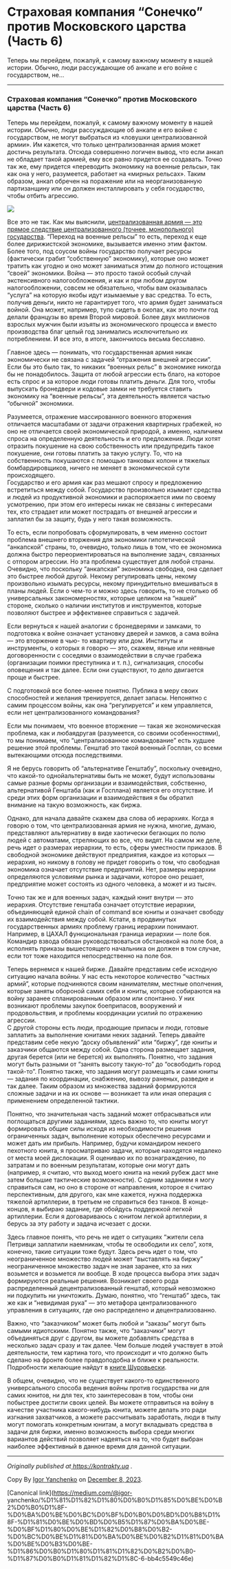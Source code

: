 # Страховая компания “Сонечко” против Московского царства (Часть 6)

Теперь мы перейдем, пожалуй, к самому важному моменту в нашей истории. Обычно,
люди рассуждающие об анкапе и его войне с государством, не…

* * *

### Страховая компания “Сонечко” против Московского царства (Часть 6)

Теперь мы перейдем, пожалуй, к самому важному моменту в нашей истории. Обычно,
люди рассуждающие об анкапе и его войне с государством, не могут выбраться из
«ловушки централизованной армии». Им кажется, что только централизованная
армия может достичь результата. Отсюда совершенно логичен вывод, что если
анкап не обладает такой армией, ему все равно придется ее создавать. Точно так
же, ему придется «переводить экономику на военные рельсы», так как она у него,
разумеется, работает на «мирных рельсах». Таким образом, анкап обречен на
поражение или на неорганизованную партизанщину или он должен инсталлировать у
себя государство, чтобы отбить агрессию.

![](https://cdn-images-1.medium.com/max/800/0*ClIyw4adcKnjpgUw.jpg)

Все это не так. Как мы выяснили, [централизованная армия — это прямое
следствие централизованного (точнее, монопольного)
государства](http://kontrakty.ua/article/103638). “Переход на военные рельсы”
то есть, переход к еще более дирижистской экономике, вызывается именно этим
фактом. Более того, под соусом войны государство получает ресурсы (фактически
грабит “собственную” экономику), которые оно может тратить как угодно и оно
может заниматься этим до полного истощения “своей” экономики. Война — это
просто такой особый случай экстенсивного налогообложения, и как и при любом
другом налогообложении, совсем не обязательно, чтобы вам оказывалась “услуга”
на которую якобы идут изымаемые у вас средства. То есть, получив деньги, никто
не гарантирует того, что армия будет заниматься войной. Она может, например,
тупо сидеть в окопах, как это почти год делали французы во время Второй
мировой. Более двух миллионов взрослых мужчин были изъяты из экономического
процесса и вместо производства благ целый год занимались исключительно их
потреблением. И все это, в итоге, закончилось весьма бесславно.

Главное здесь — понимать, что государственная армия никак экономически не
связана с задачей “отражения внешней агрессии”. Если бы это было так, то
никаких “военных рельс” в экономике никогда бы не понадобилось. Защита от
любой агрессии есть благо, на которое есть спрос и за которое люди готовы
платить деньги. Для того, чтобы выпускать бронедвери и кодовые замки не
требуется ставить экономику на “военные рельсы”, эта деятельность является
частью “обычной” экономики.

Разумеется, отражение массированного военного вторжения отличается масштабами
от задачи отражения квартирных грабежей, но оно не отличается своей
экономической природой, а именно, наличием спроса на определенную деятельность
и его предложения. Люди хотят отразить покушение на свою собственность или
предупредить такое покушение, они готовы платить за такую услугу. То, что на
собственность покушаются с помощью танковых колонн и тяжелых бомбардировщиков,
ничего не меняет в экономической сути происходящего.  
Государство и его армия как раз мешают спросу и предложению встретиться между
собой. Государство произвольно изымает средства и людей из продуктивной
экономики и распоряжается ими по своему усмотрению, при этом его интересы
никак не связаны с интересами тех, кто страдает или может пострадать от
внешней агрессии и заплатил бы за защиту, будь у него такая возможность.

То есть, если попробовать сформулировать, в чем именно состоит проблема
внешнего вторжения для экономики гипотетической “анкапской” страны, то,
очевидно, только лишь в том, что ее экономика должна быстро
переориентироваться на выполнение задач, связанных с отпором агрессии. Но эта
проблема существует для любой страны. Очевидно, что поскольку “анкапская”
экономика свободна, она сделает это быстрее любой другой. Некому регулировать
цены, некому произвольно изымать ресурсы, некому принудительно вмешиваться в
планы людей. Если о чем-то и можно здесь говорить, то не столько об
универсальных закономерностях, которые целиком на “нашей” стороне, сколько о
наличии институтов и инструментов, которые позволяют быстрее и эффективнее
справиться с задачей.

Если вернуться к нашей аналогии с бронедверями и замками, то подготовка к
войне означает установку дверей и замков, а сама война — это вторжение в чью-
то квартиру или дом. Институты и инструменты, о которых я говорю — это,
скажем, явные или неявные договоренности с соседями о взаимодействии в случае
грабежа (организации поимки преступника и т. п.), сигнализация, способы
оповещения и так далее. Если они существуют, то дело двигается проще и
быстрее.

С подготовкой все более-менее понятно. Публика в меру своих способностей и
желания тренируется, делает запасы. Непонятно с самим процессом войны, как она
“регулируется” и кем управляется, если нет централизованного командования?

Если мы понимаем, что военное вторжение — такая же экономическая проблема, как
и любаядругая (разумеется, со своими особенностями), то мы понимаем, что
“централизованное командование” есть худшее решение этой проблемы. Генштаб это
такой военный Госплан, со всеми вытекающими отсюда последствиями.

Я не берусь говорить об “альтернативе Генштабу”, поскольку очевидно, что
какой-то однойальтернативы быть не может, будут использованы самые разные
формы организации и взаимодействия, собственно, альтернативой Генштаба (как и
Госплана) является его отсутствие. И среди этих форм организации и
взаимодействия я бы обратил внимание на такую возможность, как биржа.

Однако, для начала давайте скажем два слова об иерархиях. Когда я говорю о
том, что централизованная армия не нужна, многие, думаю, представляют
альтернативу в виде хаотически бегающих по полю людей с автоматами, стреляющих
во все, что видят. На самом же деле, речь идет о размерах иерархии, то есть,
сферы уместности приказов. В свободной экономике действуют предприятия, каждое
из которых — иерархия, но никому в голову не придет говорить о том, что
свободная экономика означает отсутствие предприятий. Нет, размеры иерархии
определяются условиями рынка и задачами, которое оно решает, предприятие может
состоять из одного человека, а может и из тысяч.

Точно так же и для военных задач, каждый юнит внутри — это иерархия.
Отсутствие генштаба означает отсутствие иерархии, объединяющей единой chain of
command все юниты и означает свободу их взаимодействия между собой. Кстати, в
продвинутых государственных армиях проблему границ иерархии понимают.
Например, в ЦАХАЛ функциональная граница иерархии — поле боя. Командир взвода
обязан руководствоваться обстановкой на поле боя, а исполнять приказы
вышестоящего начальника он должен в том случае, если тот тоже находится
непосредственно на поле боя.

Теперь вернемся к нашей бирже. Давайте представим себе исходную ситуацию
начала войны. У нас есть некоторое количество “частных армий”, которые
подчиняются своим нанимателям, местные ополчения, которые заняты обороной
самих себя и юниты, которые собираются на войну заранее спланированным образом
или спонтанно. У них возникают проблемы закупок боеприпасов, вооружений и
продовольствия, и проблемы координации усилий по отражению агрессии.  
С другой стороны есть люди, продающие припасы и люди, готовые заплатить за
выполнение юнитами неких заданий. Теперь давайте представим себе некую “доску
объявлений” или “биржу”, где юниты и заказчики общаются между собой. Одна
сторона размещает задания, другая берется (или не берется) их выполнять.
Понятно, что задания могут быть разными от “занять высоту такую-то” до
“освободить город такой-то”. Понятно также, что задания могут размещать и сами
юниты — задания по координации, снабжению, вывозу раненых, разведке и так
далее. Таким образом из множества заданий формируются сложные задачи и на их
основе — возникает та или иная операция с применением определенной тактики.

Понятно, что значительная часть заданий может отбрасываться или поглощаться
другими заданиями, здесь важно то, что юниты могут формировать общие силы
исходя из необходимости решения ограниченных задач, выполнение которых
обеспечено ресурсами и может дать им прибыль. Например, будучи командиром
некоего пехотного юнита, я просматриваю задачи, которые находятся недалеко от
места моей дислокации. Я оцениваю их по вознаграждению, по затратам и по
военным результатам, которые они могут дать (например, я считаю, что выход
моего юнита на некий рубеж даст мне затем большие тактические возможности). С
одним заданием я могу справиться сам, но оно в стороне от направления, которое
я считаю перспективным, для другого, как мне кажется, нужна поддержка тяжелой
артиллерии, в третьем не справиться без танков. В конце-концов, я выбираю
задание, где обойдусь поддержкой легкой артиллерии. Если я договариваюсь с
юнитом легкой артиллерии, я берусь за эту работу и задача исчезает с доски.

Здесь главное понять, что речь не идет о ситуациях “жители села Петривци
заплатили наемникам, чтобы те освободили их село”, хотя, конечно, такие
ситуации тоже будут. Здесь речь идет о том, что неограниченное множество людей
может “выставлять на биржу” неограниченное множество задач не зная заранее,
кто за них возьмется и возьмется ли вообще. В ходе процесса выбора этих задач
формируются реальные решения. Возникает своего рода распределенный
децентрализованный генштаб, который невозможно ни подкупить ни уничтожить.
Думаю, понятно, что “генштаб” здесь, так же как и “невидимая рука” — это
метафора централизованного управления в ситуациях, где оно распределено и
децентрализованно.

Важно, что “заказчиком” может быть любой и “заказы” могут быть самыми
идиотскими. Понятно также, что “заказчики” могут объединяться друг с другом,
вы можете добавлять средства в несколько задач сразу и так далее. Чем больше
людей участвует в этой деятельности, тем картина того, что происходит и что
должно быть сделано на фронте более правдоподобна и ближе к реальности.
Подробности желающие найдут в [книге Шуровьески](http://klex.ru/3fj).

В общем, очевидно, что не существует какого-то единственного универсального
способа ведения войны против государства ни для самих юнитов, ни для тех, кто
заинтересован в том, чтобы они побыстрее достигли своих целей. Вы можете
отправиться на войну в качестве участника какого-нибудь юнита, можете делать
это ради изгнания захватчиков, а можете рассчитывать заработать, люди в тылу
могут помогать конкретным юнитам, а могут вкладывать средства в задачи для
биржи, именно возможность выбора среди многих вариантов действий позволяет
надеяться на то, что будет выбран наиболее эффективный в данное время для
данной ситуации.

* * *

 _Originally published at_[
_https://kontrakty.ua_](http://kontrakty.ua/article/103973) _._

Copy By [Igor Yanchenko](https://medium.com/@igor-yanchenko) on [December 8,
2023](https://medium.com/p/bb4c5549c46e).

[Canonical link](https://medium.com/@igor-
yanchenko/%D1%81%D1%82%D1%80%D0%B0%D1%85%D0%BE%D0%B2%D0%B0%D1%8F-%D0%BA%D0%BE%D0%BC%D0%BF%D0%B0%D0%BD%D0%B8%D1%8F-%D1%81%D0%BE%D0%BD%D0%B5%D1%87%D0%BA%D0%BE-%D0%BF%D1%80%D0%BE%D1%82%D0%B8%D0%B2-%D0%BC%D0%BE%D1%81%D0%BA%D0%BE%D0%B2%D1%81%D0%BA%D0%BE%D0%B3%D0%BE-%D1%86%D0%B0%D1%80%D1%81%D1%82%D0%B2%D0%B0-%D1%87%D0%B0%D1%81%D1%82%D1%8C-6-bb4c5549c46e)
